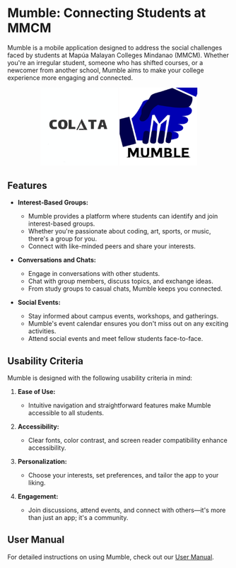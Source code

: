 # Mumble: Connecting Students at MMCM

Mumble is a mobile application designed to address the social challenges faced by students at Mapúa Malayan Colleges Mindanao (MMCM). Whether you're an irregular student, someone who has shifted courses, or a newcomer from another school, Mumble aims to make your college experience more engaging and connected.

<p align="center">
<img src="https://github.com/HawtStrokes/Mumble/blob/main/assets/images/colata_logo.png" width=35% height=35%>
<img src="https://github.com/HawtStrokes/Mumble/blob/main/assets/images/mumble_logo.png" width=35% height=35%>
</p>

## Features

- **Interest-Based Groups:**
  - Mumble provides a platform where students can identify and join interest-based groups.
  - Whether you're passionate about coding, art, sports, or music, there's a group for you.
  - Connect with like-minded peers and share your interests.

- **Conversations and Chats:**
  - Engage in conversations with other students.
  - Chat with group members, discuss topics, and exchange ideas.
  - From study groups to casual chats, Mumble keeps you connected.

- **Social Events:**
  - Stay informed about campus events, workshops, and gatherings.
  - Mumble's event calendar ensures you don't miss out on any exciting activities.
  - Attend social events and meet fellow students face-to-face.

## Usability Criteria

Mumble is designed with the following usability criteria in mind:

1. **Ease of Use:**
   - Intuitive navigation and straightforward features make Mumble accessible to all students.

2. **Accessibility:**
   - Clear fonts, color contrast, and screen reader compatibility enhance accessibility.

3. **Personalization:**
   - Choose your interests, set preferences, and tailor the app to your liking.

4. **Engagement:**
   - Join discussions, attend events, and connect with others—it's more than just an app; it's a community.

## User Manual
For detailed instructions on using Mumble, check out our [User Manual](user_manual.md).
